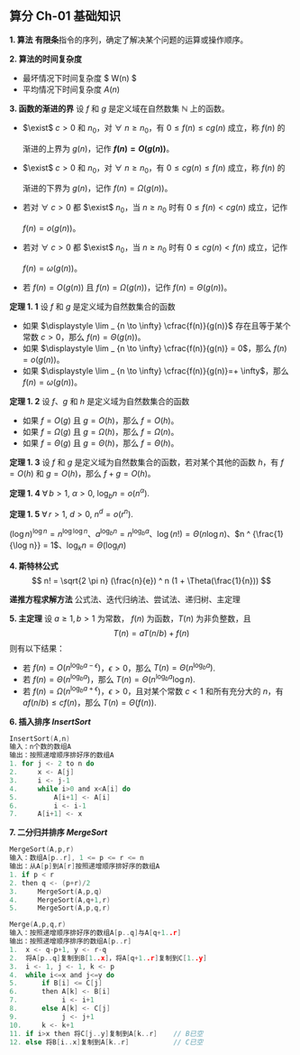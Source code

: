 ## 算分  Ch-01 基础知识

**1. 算法**   **有限条**指令的序列，确定了解决某个问题的运算或操作顺序。

**2. 算法的时间复杂度**

* 最坏情况下时间复杂度  $ W(n) $
* 平均情况下时间复杂度  $A(n)$

**3. 函数的渐进的界**    设 $f$ 和 $g$ 是定义域在自然数集 $\mathbb{N}$ 上的函数。

* $\exist$ $c>0$ 和 $n_0$，对 $\forall$ $n \geq n_0$，有 $0 \leq f(n) \leq cg(n)$ 成立，称 $f(n)$ 的

	渐进的上界为 $g(n)$，记作 **$f(n) = O(g(n))$**。

* $\exist$ $c>0$ 和 $n_0$，对 $\forall$ $n \geq n_0$，有 $0 \leq cg(n) \leq f(n)$ 成立，称 $f(n)$ 的

	渐进的下界为 $g(n)$，记作 $f(n) = \Omega(g(n))$。

* 若对 $\forall$ $c>0$ 都 $\exist$ $n_0$，当 $n \geq n_0$ 时有 $0 \leq f(n) <cg(n)$ 成立，记作

	 $f(n) = o(g(n))$。

* 若对 $\forall$ $c>0$ 都 $\exist$ $n_0$，当 $n \geq n_0$ 时有 $0 \leq cg(n) < f(n)$ 成立，记作

	 $f(n) = \omega(g(n))$。

* 若 $f(n)=O(g(n))$ 且 $f(n)=\Omega(g(n))$，记作 $f(n)=\Theta(g(n))$。

**定理  1. 1**    设 $f$ 和 $g$ 是定义域为自然数集合的函数

+ 如果 $\displaystyle \lim _ {n \to \infty} \cfrac{f(n)}{g(n)}$ 存在且等于某个常数 $c>0$，那么 $f(n)=\Theta(g(n))$。
+ 如果 $\displaystyle \lim _ {n \to \infty} \cfrac{f(n)}{g(n)} = 0$，那么 $f(n) = o(g(n))$。
+ 如果 $\displaystyle \lim _ {n \to \infty} \cfrac{f(n)}{g(n)}=+ \infty$，那么 $f(n) = \omega(g(n))$。 

**定理  1. 2**    设 $f$、$g$ 和 $h$ 是定义域为自然数集合的函数

+ 如果 $f=O(g)$ 且 $g = O(h)$，那么 $f = O(h)$。
+ 如果 $f=\Omega(g)$ 且 $g = \Omega(h)$，那么 $f = \Omega(n)$。
+ 如果 $f=\Theta(g)$ 且 $g=\Theta(h)$，那么 $f=\Theta(h)$。

**定理  1. 3**    设 $f$ 和 $g$ 是定义域为自然数集合的函数，若对某个其他的函数 $h$，有 $f = O(h)$ 和 $g = O(h)$，那么 $f+g = O(h)$。

**定理  1. 4**    $\forall \, b>1$, $\alpha > 0$, $\log_b n = o(n^{\alpha})$. 

**定理  1. 5**    $\forall \, r > 1$, $d > 0$, $n^d = o(r^n)$. 

$(\log n)^{\log n} = n ^ {\log \log n}$、$a ^ {\log_b n } = n ^ {\log_b a}$、$\log(n!) = \Theta(n \log n)$、$n ^ {\frac{1}{\log n}} = 1$、$\log_k n = \Theta(\log_l n)$ 





**4. 斯特林公式**
$$
n! = \sqrt{2 \pi n} (\frac{n}{e}) ^ n (1 + \Theta(\frac{1}{n}))
$$



**递推方程求解方法**    公式法、迭代归纳法、尝试法、递归树、主定理

**5. 主定理**    设 $a \geq 1, b > 1$ 为常数， $f(n)$ 为函数，$T(n)$ 为非负整数，且
$$
T(n)=aT(n/b)+f(n)
$$
则有以下结果：

+ 若 $f(n) = O(n^{\log_{b}a - \epsilon})$，$\epsilon > 0$，那么 $T(n) = \Theta(n^{\log_{b}a})$.
+ 若 $f(n)=\Theta(n^{\log_{b}a})$，那么 $T(n) = \Theta(n^{\log_{b}a}\log{n})$.
+ 若 $f(n) = \Omega(n^{\log_{b}a + \epsilon})$，$\epsilon>0$，且对某个常数 $c<1$ 和所有充分大的 $n$，有 $af(n/b) \leq cf(n)$，那么 $T(n) = \Theta(f(n))$.



**6. 插入排序 $InsertSort$**

```c
InsertSort(A,n)
输入：n个数的数组A
输出：按照递增顺序排好序的数组A
1. for j <- 2 to n do
2.     x <- A[j]
3.     i <- j-1
4.     while i>0 and x<A[i] do
5.         A[i+1] <- A[i]
6.         i <- i-1
7.     A[i+1] <- x
```

**7. 二分归并排序 $MergeSort$**

```c
MergeSort(A,p,r)
输入：数组A[p..r], 1 <= p <= r <= n
输出：从A[p]到A[r]按照递增顺序排好序的数组A
1. if p < r
2. then q <- (p+r)/2
3.     MergeSort(A,p,q)
4.     MergeSort(A,q+1,r)
5.     MergeSort(A,p,q,r)
```

```c
Merge(A,p,q,r)
输入：按照递增顺序排好序的数组A[p..q]与A[q+1..r]
输出：按照递增顺序排序的数组A[p..r]
1.  x <- q-p+1, y <- r-q
2.  将A[p..q]复制到B[1..x]，将A[q+1..r]复制到C[1..y]
3.  i <- 1, j <- 1, k <- p
4.  while i<=x and j<=y do
5.      if B[i] <= C[j]
6.      then A[k] <- B[i]
7.           i <- i+1
8.      else A[k] <- C[j]
9.           j <- j+1
10.     k <- k+1
11. if i>x then 将C[j..y]复制到A[k..r]    // B已空
12. else 将B[i..x]复制到A[k..r]           // C已空
```






